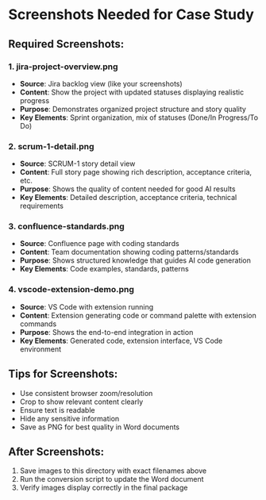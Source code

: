 # Screenshots Needed for Case Study

## Required Screenshots:

### 1. jira-project-overview.png
- **Source**: Jira backlog view (like your screenshots)
- **Content**: Show the project with updated statuses displaying realistic progress
- **Purpose**: Demonstrates organized project structure and story quality
- **Key Elements**: Sprint organization, mix of statuses (Done/In Progress/To Do)

### 2. scrum-1-detail.png  
- **Source**: SCRUM-1 story detail view
- **Content**: Full story page showing rich description, acceptance criteria, etc.
- **Purpose**: Shows the quality of content needed for good AI results
- **Key Elements**: Detailed description, acceptance criteria, technical requirements

### 3. confluence-standards.png
- **Source**: Confluence page with coding standards
- **Content**: Team documentation showing coding patterns/standards
- **Purpose**: Shows structured knowledge that guides AI code generation
- **Key Elements**: Code examples, standards, patterns

### 4. vscode-extension-demo.png
- **Source**: VS Code with extension running
- **Content**: Extension generating code or command palette with extension commands
- **Purpose**: Shows the end-to-end integration in action
- **Key Elements**: Generated code, extension interface, VS Code environment

## Tips for Screenshots:
- Use consistent browser zoom/resolution
- Crop to show relevant content clearly
- Ensure text is readable
- Hide any sensitive information
- Save as PNG for best quality in Word documents

## After Screenshots:
1. Save images to this directory with exact filenames above
2. Run the conversion script to update the Word document
3. Verify images display correctly in the final package
